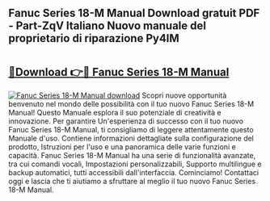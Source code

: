 ## Fanuc Series 18-M Manual Download gratuit PDF - Part-ZqV Italiano Nuovo manuale del proprietario di riparazione Py4IM

# <h2><a href="http://dffrqni.blite.top/?on=Fanuc+Series+18-M+Manual">🔗Download 👉🔴 Fanuc Series 18-M Manual</a></h2>

[![Fanuc Series 18-M Manual download](https://i.imgur.com/lujVjoI.png)](http://dffrqni.blite.top/?on=Fanuc+Series+18-M+Manual)
Scopri nuove opportunità benvenuto nel mondo delle possibilità con il tuo nuovo Fanuc Series 18-M Manual! Questo Manuale esplora il suo potenziale di creatività e innovazione. Per garantire Un'esperienza di successo con il tuo nuovo Fanuc Series 18-M Manual, ti consigliamo di leggere attentamente questo Manuale d'uso. Contiene informazioni dettagliate sulla configurazione del prodotto, Istruzioni per l'uso e una panoramica delle varie funzioni e capacità. Fanuc Series 18-M Manual ha una serie di funzionalità avanzate, tra cui comandi vocali, Impostazioni personalizzabili, Supporto multilingue e backup automatici, tutti accessibili dall'interfaccia. Cominciamo! Contattaci oggi e lascia che ti aiutiamo a sfruttare al meglio il tuo nuovo Fanuc Series 18-M Manual.
